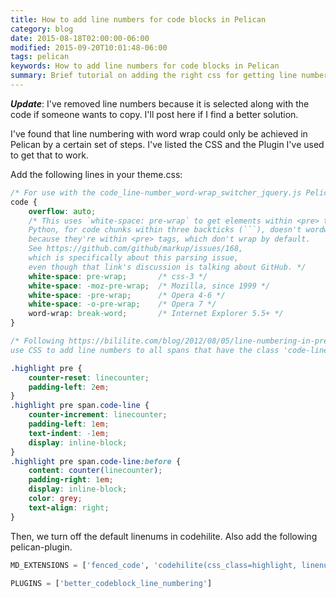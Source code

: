 ```yaml
---
title: How to add line numbers for code blocks in Pelican
category: blog
date: 2015-08-18T02:00:00-06:00
modified: 2015-09-20T10:01:48-06:00
tags: pelican
keywords: How to add line numbers for code blocks in Pelican
summary: Brief tutorial on adding the right css for getting line numbering for code blocks in pelican ...
---
```


**_Update_**: I've removed line numbers because it is selected along with the code if someone wants to copy. I'll post here if I find a better solution.

I've found that line numbering with word wrap could only be achieved in Pelican by a
certain set of steps. I've listed the CSS and the Plugin I've used to get that
to work.

Add the following lines in your theme.css:

```css
/* For use with the code_line-number_word-wrap_switcher_jquery.js Pelican plugin */
code {
    overflow: auto;
    /* This uses `white-space: pre-wrap` to get elements within <pre> tags to wrap.
    Python, for code chunks within three backticks (```), doesn't wordwrap code lines by default,
    because they're within <pre> tags, which don't wrap by default.
    See https://github.com/github/markup/issues/168,
    which is specifically about this parsing issue,
    even though that link's discussion is talking about GitHub. */
    white-space: pre-wrap;       /* css-3 */
    white-space: -moz-pre-wrap;  /* Mozilla, since 1999 */
    white-space: -pre-wrap;      /* Opera 4-6 */
    white-space: -o-pre-wrap;    /* Opera 7 */
    word-wrap: break-word;       /* Internet Explorer 5.5+ */
}

/* Following https://bililite.com/blog/2012/08/05/line-numbering-in-pre-elements/,
use CSS to add line numbers to all spans that have the class 'code-line' */

.highlight pre {
    counter-reset: linecounter;
    padding-left: 2em;
}
.highlight pre span.code-line {
    counter-increment: linecounter;
    padding-left: 1em;
    text-indent: -1em;
    display: inline-block;
}
.highlight pre span.code-line:before {
    content: counter(linecounter);
    padding-right: 1em;
    display: inline-block;
    color: grey;
    text-align: right;
}
```


Then, we turn off the default linenums in codehilite. Also add the following pelican-plugin.

```python
MD_EXTENSIONS = ['fenced_code', 'codehilite(css_class=highlight, linenums=False)', ]

PLUGINS = ['better_codeblock_line_numbering']
```
